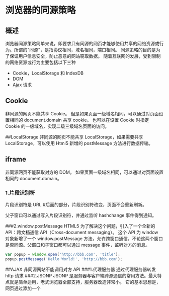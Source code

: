 # 浏览器的同源策略

## 概述

浏览器同源策略简单来说，即要求只有同源的网页才能够使用共享的网络资源或行为。所谓的"同源"，是指协议相同，域名相同，端口相同。
同源策略的目的是为了保证用户信息安全，防止恶意的网站窃取数据。
随着互联网的发展，受到限制的网络资源或行为主要包括以下三种

- Cookie，LocalStorage 和 IndexDB
- DOM
- Ajax 请求

## Cookie

非同源的网页不能共享 Cookie。
但是如果页面一级域名相同，可以通过对页面设置相同的 document.domain 共享 cookie。
也可以在设置 Cookie 时指定 Cookie 的一级域名，实现二级三级域名页面的访问。

##LocalStorage
非同源的网页不能共享 LocalStorage，如果需要共享 LocalStorage，可以使用 Html5 新增的 postMessage 方法进行数据传输。

## iframe

非同源网页不能获取对方的 DOM。
如果页面一级域名相同，可以通过对页面设置相同的 document.domain。

### 1.片段识别符

片段识别符是 URL #后面的部分，片段识别符改变，页面不会重新刷新。

父子窗口可以通过写入片段识别符，并通过监听 hashchange 事件得到通知。

###2.window.postMessage
HTML5 为了解决这个问题，引入了一个全新的 API：跨文档通信 API（Cross-document messaging）。
这个 API 为 window 对象新增了一个 window.postMessage 方法，允许跨窗口通信，不论这两个窗口是否同源。父窗口和子窗口都可以通过 message 事件，监听对方的消息。

```javascript
var popup = window.open('http://bbb.com', 'title');
popup.postMessage('Hello World!', 'http://bbb.com');
```

##AJAX
非同源网站不能调用对方 API
###1.代理服务器
通过代理服务器转发 http 请求
###2.JSONP
JSONP 是服务器与客户端跨源通信的常用方法。最大特点就是简单适用，老式浏览器全部支持，服务器改造非常小。
它的基本思想是，网页通过添加一个<script>元素，向服务器请求 JSON 数据，这种做法不受同源政策限制；服务器收到请求后，将数据放在一个指定名字的回调函数里传回来。
###3.CORS
CORS 是跨源资源分享（Cross-Origin Resource Sharing）的缩写。它是 W3C 标准，是跨源 AJAX 请求的根本解决方法。相比 JSONP 只能发 GET 请求，CORS 允许任何类型的请求

##CORS
CORS 是一个 W3C 标准，全称是"跨域资源共享"（Cross-origin resource sharing）。
它允许浏览器向跨源服务器，发出 XMLHttpRequest 请求，从而克服了 AJAX 只能同源使用的限制。
整个 CORS 通信过程，都是浏览器自动完成，不需要用户参与。对于开发者来说，CORS 通信与同源的 AJAX 通信没有差别，代码完全一样。浏览器一旦发现 AJAX 请求跨源，就会自动添加一些附加的头信息，有时还会多出一次附加的请求，但用户不会有感觉。
浏览器将 CORS 请求分成两类：简单请求（simple request）和非简单请求（not-so-simple request）。
###1.简单请求与非简单请求
只要同时满足以下两大条件，就属于简单请求。

> 请求方法是以下三种方法之一：

- HEAD
- GET
- POST
  > HTTP 的头信息不超出以下几种字段：
- Accept
- Accept-Language
- Content-Language
- Last-Event-ID
- Content-Type：只限于三个值 application/x-www-form-urlencoded、multipart/form-data、text/plain

不满足简单请求条件的请求，就是非简单请求。

###2.简单请求 CORS 流程
对于简单请求，浏览器直接发出 CORS 请求。具体来说，就是在头信息之中，增加一个 Origin 字段。

```
GET /cors HTTP/1.1
Origin: http://api.bob.com
Host: api.alice.com
Accept-Language: en-US
Connection: keep-alive
User-Agent: Mozilla/5.0...
```

Origin 字段用来说明，本次请求来自哪个源（协议 + 域名 + 端口）。服务器根据这个值，决定是否同意这次请求。
如果 Origin 指定的源，不在许可范围内，服务器会返回一个正常的 HTTP 回应。浏览器发现，这个回应的头信息没有包含 Access-Control-Allow-Origin 字段（详见下文），就知道出错了，从而抛出一个错误，被 XMLHttpRequest 的 onerror 回调函数捕获。
如果 Origin 指定的域名在许可范围内，服务器返回的响应，会多出几个头信息字段。

```
Access-Control-Allow-Origin: http://api.bob.com
Access-Control-Allow-Credentials: true
Access-Control-Expose-Headers: FooBar
Content-Type: text/html; charset=utf-8
```

**Access-Control-Allow-Origin**
该字段是必须的。它的值要么是请求时 Origin 字段的值，要么是一个\*，表示接受任意域名的请求。
**Access-Control-Allow-Credentials**
该字段可选。它的值是一个布尔值，表示是否允许发送 Cookie。默认情况下，Cookie 不包括在 CORS 请求之中。设为 true，即表示服务器明确许可，Cookie 可以包含在请求中，一起发给服务器。这个值也只能设为 true，如果服务器不要浏览器发送 Cookie，删除该字段即可。
另一方面，开发者必须在 AJAX 请求中打开 withCredentials 属性。

```
var xhr = new XMLHttpRequest();
xhr.withCredentials = true;
```

需要注意的是，如果要发送 Cookie，Access-Control-Allow-Origin 就不能设为星号，必须指定明确的、与请求网页一致的域名。同时，Cookie 依然遵循同源政策，只有用服务器域名设置的 Cookie 才会上传，其他域名的 Cookie 并不会上传，且（跨源）原网页代码中的 document.cookie 也无法读取服务器域名下的 Cookie。

**Access-Control-Expose-Headers**
该字段可选。CORS 请求时，XMLHttpRequest 对象的 getResponseHeader()方法只能拿到 6 个基本字段：Cache-Control、Content-Language、Content-Type、Expires、Last-Modified、Pragma。如果想拿到其他字段，就必须在 Access-Control-Expose-Headers 里面指定。上面的例子指定，getResponseHeader('FooBar')可以返回 FooBar 字段的值。
###3.非简单请求 CORS 流程
非简单请求的 CORS 请求，会在正式通信之前，增加一次 HTTP 查询请求，称为"预检"请求（preflight）。
浏览器先询问服务器，当前网页所在的域名是否在服务器的许可名单之中，以及可以使用哪些 HTTP 动词和头信息字段。只有得到肯定答复，浏览器才会发出正式的 XMLHttpRequest 请求，否则就报错。

"预检"请求用的请求方法是 OPTIONS，表示这个请求是用来询问的。头信息里面，关键字段是 Origin，表示请求来自哪个源。

```OPTIONS /cors HTTP/1.1
Origin: http://api.bob.com
Access-Control-Request-Method: PUT
Access-Control-Request-Headers: X-Custom-Header
Host: api.alice.com
Accept-Language: en-US
Connection: keep-alive
User-Agent: Mozilla/5.0...
```

除了 Origin 字段，"预检"请求的头信息包括两个特殊字段。
**Access-Control-Request-Method**
该字段是必须的，用来列出浏览器的 CORS 请求会用到哪些 HTTP 方法，上例是 PUT。
**Access-Control-Request-Headers**
该字段是一个逗号分隔的字符串，指定浏览器 CORS 请求会额外发送的头信息字段，上例是 X-Custom-Header。

服务器收到"预检"请求以后，检查了 Origin、Access-Control-Request-Method 和 Access-Control-Request-Headers 字段以后，确认允许跨源请求，就可以做出回应。

```
HTTP/1.1 200 OK
Date: Mon, 01 Dec 2008 01:15:39 GMT
Server: Apache/2.0.61 (Unix)
Access-Control-Allow-Origin: http://api.bob.com
Access-Control-Allow-Methods: GET, POST, PUT
Access-Control-Allow-Headers: X-Custom-Header
Content-Type: text/html; charset=utf-8
Content-Encoding: gzip
Content-Length: 0
Keep-Alive: timeout=2, max=100
Connection: Keep-Alive
Content-Type: text/plain
```

关键的是 Access-Control-Allow-Origin 字段，表示可以请求数据。该字段也可以设为星号，表示同意任意跨源请求。
如果浏览器否定了"预检"请求，会返回一个正常的 HTTP 回应，但是没有任何 CORS 相关的头信息字段。这时，浏览器就会认定，服务器不同意预检请求，因此触发一个错误，被 XMLHttpRequest 对象的 onerror 回调函数捕获。
服务器回应的 Header 字段包括：
**Access-Control-Allow-Methods**
该字段必需，它的值是逗号分隔的一个字符串，表明服务器支持的所有跨域请求的方法。注意，返回的是所有支持的方法，而不单是浏览器请求的那个方法。这是为了避免多次"预检"请求。
**Access-Control-Allow-Headers**
如果浏览器请求包括 Access-Control-Request-Headers 字段，则 Access-Control-Allow-Headers 字段是必需的。它也是一个逗号分隔的字符串，表明服务器支持的所有头信息字段，不限于浏览器在"预检"中请求的字段。
**Access-Control-Allow-Credentials**
该字段与简单请求时的含义相同。
**Access-Control-Max-Age**
该字段可选，用来指定本次预检请求的有效期，单位为秒。上面结果中，有效期是 20 天（1728000 秒），即允许缓存该条回应 1728000 秒（即 20 天），在此期间，不用发出另一条预检请求。

一旦服务器通过了"预检"请求，以后每次浏览器正常的 CORS 请求，就都跟简单请求一样，会有一个 Origin 头信息字段。服务器的回应，也都会有一个 Access-Control-Allow-Origin 头信息字段。
